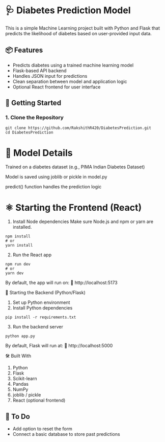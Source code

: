 # 🩺 Diabetes Prediction Model

This is a simple Machine Learning project built with Python and Flask that predicts the likelihood of diabetes based on user-provided input data.

## 📦 Features

- Predicts diabetes using a trained machine learning model
- Flask-based API backend
- Handles JSON input for predictions
- Clean separation between model and application logic
- Optional React frontend for user interface

## 🚀 Getting Started

### 1. Clone the Repository

```
git clone https://github.com/RakshithR420/DiabetesPrediction.git
cd DiabetesPrediction
```
# 🧠 Model Details
Trained on a diabetes dataset (e.g., PIMA Indian Diabetes Dataset)

Model is saved using joblib or pickle in model.py

predict() function handles the prediction logic

# ⚛️ Starting the Frontend (React)
1. Install Node dependencies
Make sure Node.js and npm or yarn are installed.

```
npm install
# or
yarn install
```

2. Run the React app

```
npm run dev
# or
yarn dev
```

By default, the app will run on:
🔗 http://localhost:5173

🐍 Starting the Backend (Python/Flask)

1. Set up Python environment
2. Install Python dependencies

```
pip install -r requirements.txt

```
3. Run the backend server
```
python app.py

```
By default, Flask will run at:
🔗 http://localhost:5000

🛠️ Built With
1. Python
2. Flask
3. Scikit-learn
4. Pandas
5. NumPy
6. joblib / pickle
7. React (optional frontend)

## 📝 To Do
- Add option to reset the form
- Connect a basic database to store past predictions

